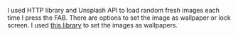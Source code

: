 I used HTTP library and Unsplash API to load random fresh images each time I press the FAB. 
There are options to set the image as wallpaper or lock screen. I used [this library](https://github.com/codenameakshay/async_wallpaper) to set the images as wallpapers.
